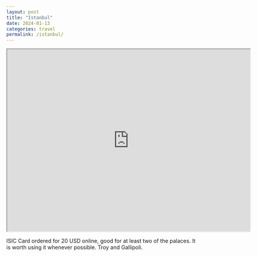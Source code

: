 ```yaml
---
layout: post
title: "Istanbul"
date: 2024-01-13
categories: travel
permalink: /istanbul/
---
```


<iframe src="https://www.google.com/maps/d/embed?mid=1WQSXntKpjlg-VDX1jJKHWpCDNLQx3c0&ehbc=2E312F" width="640" height="480"></iframe>

ISIC Card ordered for 20 USD online, good for at least two of the palaces. It is worth using it whenever possible.
Troy and Gallipoli.